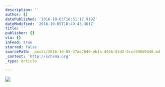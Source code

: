 ```yaml
---
description: ''
author: []
datePublished: '2016-10-05T10:51:17.919Z'
dateModified: '2016-10-05T10:49:43.301Z'
title: ''
publisher: {}
via: {}
inFeed: true
starred: false
sourcePath: _posts/2016-10-05-37ae7040-eb1a-449b-84d2-0ccc998d9d48.md
_context: 'http://schema.org'
_type: Article

---
```

![](https://the-grid-user-content.s3-us-west-2.amazonaws.com/96f3a9fd-699a-49f4-8fb3-f3e23bd59f5d.png)